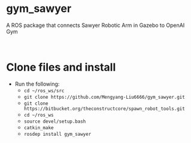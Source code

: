 # gym_sawyer
A ROS package that connects Sawyer Robotic Arm in Gazebo to OpenAI Gym

<br>

# Clone files and install
*   Run the following:
    *   `cd ~/ros_ws/src`
    *   `git clone https://github.com/Mengyang-Liu6666/gym_sawyer.git`
    *   `git clone https://bitbucket.org/theconstructcore/spawn_robot_tools.git`
    *   `cd ~/ros_ws`
    *   `source devel/setup.bash`
    *   `catkin_make`
    *   `rosdep install gym_sawyer`
